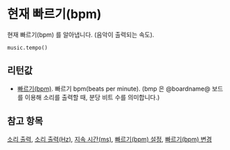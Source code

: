 # 현재 빠르기(bpm)

현재 빠르기(bpm) 를 알아냅니다. (음악이 출력되는 속도).

```sig
music.tempo()
```

## 리턴값

* [빠르기(bpm)](/types/number). 빠르기 bpm(beats per minute). (bmp 은 @boardname@ 보드를 이용해 소리를 출력할 때, 분당 비트 수를 의미합니다.)

## 참고 항목

[소리 출력](/reference/music/play-tone), [소리 출력(Hz)](/reference/music/ring-tone), [지속 시간(ms)](/reference/music/rest), [빠르기(bpm) 설정](/reference/music/set-tempo), [빠르기(bpm) 변경](/reference/music/change-tempo-by)